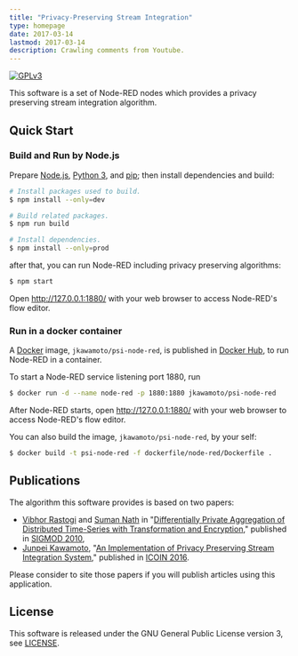 ```yaml
---
title: "Privacy-Preserving Stream Integration"
type: homepage
date: 2017-03-14
lastmod: 2017-03-14
description: Crawling comments from Youtube.
---
```

[![GPLv3](https://img.shields.io/badge/license-GPLv3-blue.svg)](https://www.gnu.org/copyleft/gpl.html)

This software is a set of Node-RED nodes which provides a privacy preserving
stream integration algorithm.

## Quick Start
### Build and Run by Node.js
Prepare [Node.js](https://nodejs.org/), [Python 3](https://www.python.org/), and
[pip](https://pip.pypa.io/en/stable/); then install dependencies and build:

```sh
# Install packages used to build.
$ npm install --only=dev

# Build related packages.
$ npm run build

# Install dependencies.
$ npm install --only=prod
```

after that, you can run Node-RED including privacy preserving algorithms:

```sh
$ npm start
```

Open http://127.0.0.1:1880/ with your web browser to access Node-RED's flow
editor.

### Run in a docker container
A [Docker](https://www.docker.com/) image, `jkawamoto/psi-node-red`, is
published in [Docker Hub](https://hub.docker.com/), to run Node-RED in a
container.

To start a Node-RED service listening port 1880, run

```sh
$ docker run -d --name node-red -p 1880:1880 jkawamoto/psi-node-red
```

After Node-RED starts, open http://127.0.0.1:1880/ with your web browser to
access Node-RED's flow editor.

You can also build the image, `jkawamoto/psi-node-red`, by your self:

```sh
$ docker build -t psi-node-red -f dockerfile/node-red/Dockerfile .
```

## Publications
The algorithm this software provides is based on two papers:

* [Vibhor Rastogi](https://www.linkedin.com/in/vibhor-rastogi-6b680152)
and [Suman Nath](https://www.microsoft.com/en-us/research/people/sumann/)
in "[Differentially Private Aggregation of Distributed Time-Series with
Transformation and Encryption](http://dl.acm.org/citation.cfm?id=1807247),"
published in [SIGMOD 2010](http://www.sigmod2010.org/index.shtml),
* [Junpei Kawamoto](https://www.jkawamoto.info), "[An Implementation of Privacy Preserving Stream Integration System](http://ieeexplore.ieee.org/document/7427088/)," published in [ICOIN 2016](http://2016.icoin.org/main/).

Please consider to site those papers if you will publish articles using this
application.

## License
This software is released under the GNU General Public License version 3,
see [LICENSE](LICENSE).
